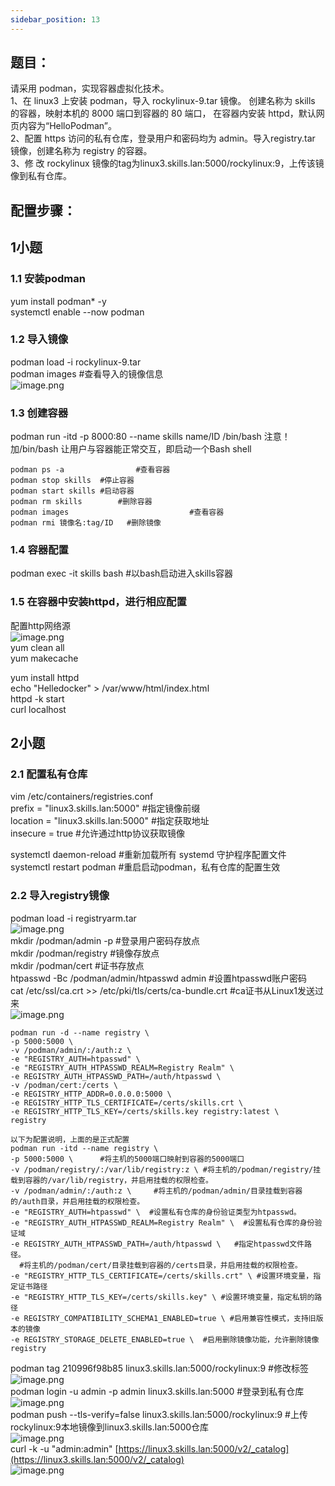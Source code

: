 ```yaml
---
sidebar_position: 13
---
```


## **题目：**
请采用 podman，实现容器虚拟化技术。 <br />1、在 linux3 上安装 podman，导入 rockylinux-9.tar 镜像。 创建名称为 skills 的容器，映射本机的 8000 端口到容器的 80 端口， 在容器内安装 httpd，默认网页内容为“HelloPodman”。 <br />2、配置 https 访问的私有仓库，登录用户和密码均为 admin。导入registry.tar 镜像，创建名称为 registry 的容器。 <br />3、修 改 rockylinux 镜像的tag为linux3.skills.lan:5000/rockylinux:9，上传该镜像到私有仓库。

## 配置步骤：
## 1小题
### 1.1 安装podman
yum install podman* -y<br />systemctl enable --now podman
### 1.2 导入镜像
podman load -i rockylinux-9.tar<br />podman images  #查看导入的镜像信息<br />![image.png](https://cdn.nlark.com/yuque/0/2024/png/33622884/1706090679574-18dfe548-3992-4aee-9f9a-92f29b52ba03.png#averageHue=%23320c26&clientId=u0c7e01e1-0e05-4&from=paste&height=80&id=vkvyA&originHeight=80&originWidth=736&originalType=binary&ratio=1&rotation=0&showTitle=false&size=26386&status=done&style=none&taskId=u7353ca89-cf49-47c0-ac9c-eb1d128d100&title=&width=736)
### 1.3 创建容器
podman run -itd -p 8000:80 --name skills name/ID /bin/bash
注意！加/bin/bash 让用户与容器能正常交互，即启动一个Bash shell
```
podman ps -a				#查看容器
podman stop skills  #停止容器
podman start skills #启动容器
podman rm skills		#删除容器
podman images							#查看容器
podman rmi 镜像名:tag/ID	#删除镜像

```
### 1.4 容器配置
podman exec -it skills bash #以bash启动进入skills容器
### 1.5 在容器中安装httpd，进行相应配置
配置http网络源<br />![image.png](https://cdn.nlark.com/yuque/0/2024/png/33622884/1706090538417-fd36d7c5-07fb-474e-82b1-7d469399fbd7.png#averageHue=%23310b25&clientId=u0c7e01e1-0e05-4&from=paste&height=242&id=u59562248&originHeight=242&originWidth=568&originalType=binary&ratio=1&rotation=0&showTitle=false&size=33901&status=done&style=none&taskId=ub4553832-57ae-4e19-b5c9-2f2e54c3f38&title=&width=568)<br />yum clean all <br />yum makecache

yum install httpd<br />echo "Helledocker" > /var/www/html/index.html<br />httpd -k start<br />curl localhost
## 2小题
### 2.1 配置私有仓库
vim /etc/containers/registries.conf<br />prefix = "linux3.skills.lan:5000"  #指定镜像前缀<br />location = "linux3.skills.lan:5000" #指定获取地址<br />insecure = true #允许通过http协议获取镜像

systemctl daemon-reload    #重新加载所有 systemd 守护程序配置文件<br />systemctl restart podman    #重启启动podman，私有仓库的配置生效
### 2.2 导入registry镜像
podman load -i registryarm.tar<br />![image.png](https://cdn.nlark.com/yuque/0/2024/png/33622884/1713355843178-08704089-d346-406f-9ddc-d28e11b683b8.png#averageHue=%23110e0c&clientId=ub7c60c24-82a0-4&from=paste&height=200&id=ud69b90f2&originHeight=250&originWidth=987&originalType=binary&ratio=1.25&rotation=0&showTitle=false&size=27331&status=done&style=none&taskId=uc162e4c1-291b-4bdb-9c9e-a9c7ccdcb70&title=&width=789.6)<br />mkdir /podman/admin -p    #登录用户密码存放点<br />mkdir /podman/registry      #镜像存放点<br />mkdir /podman/cert	     #证书存放点<br />htpasswd -Bc /podman/admin/htpasswd admin	#设置htpasswd账户密码<br />cat /etc/ssl/ca.crt >> /etc/pki/tls/certs/ca-bundle.crt  #ca证书从Linux1发送过来<br />![image.png](https://cdn.nlark.com/yuque/0/2024/png/33622884/1706188454651-18a2c4b0-5e91-4667-b5d3-a6535f3e1479.png#averageHue=%23310b25&clientId=u64221790-2036-4&from=paste&height=107&id=u9ec7caab&originHeight=107&originWidth=747&originalType=binary&ratio=1&rotation=0&showTitle=false&size=28754&status=done&style=none&taskId=ub3a5a635-fb09-4ae3-91d5-1237b63d496&title=&width=747)
```
podman run -d --name registry \
-p 5000:5000 \
-v /podman/admin/:/auth:z \
-e "REGISTRY_AUTH=htpasswd" \
-e "REGISTRY_AUTH_HTPASSWD_REALM=Registry Realm" \
-e REGISTRY_AUTH_HTPASSWD_PATH=/auth/htpasswd \
-v /podman/cert:/certs \
-e REGISTRY_HTTP_ADDR=0.0.0.0:5000 \
-e REGISTRY_HTTP_TLS_CERTIFICATE=/certs/skills.crt \
-e REGISTRY_HTTP_TLS_KEY=/certs/skills.key registry:latest \
registry

以下为配置说明，上面的是正式配置
podman run -itd --name registry \
-p 5000:5000 \      #将主机的5000端口映射到容器的5000端口
-v /podman/registry/:/var/lib/registry:z \ #将主机的/podman/registry/挂载到容器的/var/lib/registry，并启用挂载的权限检查。
-v /podman/admin/:/auth:z \		#将主机的/podman/admin/目录挂载到容器的/auth目录，并启用挂载的权限检查。
-e "REGISTRY_AUTH=htpasswd" \  #设置私有仓库的身份验证类型为htpasswd。
-e "REGISTRY_AUTH_HTPASSWD_REALM=Registry Realm" \	#设置私有仓库的身份验证域
-e REGISTRY_AUTH_HTPASSWD_PATH=/auth/htpasswd \   #指定htpasswd文件路径。
  #将主机的/podman/cert/目录挂载到容器的/certs目录，并启用挂载的权限检查。
-e "REGISTRY_HTTP_TLS_CERTIFICATE=/certs/skills.crt" \ #设置环境变量，指定证书路径
-e "REGISTRY_HTTP_TLS_KEY=/certs/skills.key" \ #设置环境变量，指定私钥的路径
-e REGISTRY_COMPATIBILITY_SCHEMA1_ENABLED=true \ #启用兼容性模式，支持旧版本的镜像
-e REGISTRY_STORAGE_DELETE_ENABLED=true \  #启用删除镜像功能，允许删除镜像
registry
```
podman tag 210996f98b85 linux3.skills.lan:5000/rockylinux:9  #修改标签<br />![image.png](https://cdn.nlark.com/yuque/0/2024/png/33622884/1713358680464-637ffc09-8b90-433c-a732-8835eec565ff.png#averageHue=%2314120f&clientId=ub7c60c24-82a0-4&from=paste&height=118&id=ue2e90e4b&originHeight=147&originWidth=1205&originalType=binary&ratio=1.25&rotation=0&showTitle=false&size=19746&status=done&style=none&taskId=uda5061ce-5015-4129-8233-0a25a452494&title=&width=964)<br />podman login -u admin -p admin linux3.skills.lan:5000            #登录到私有仓库<br />![image.png](https://cdn.nlark.com/yuque/0/2024/png/33622884/1713358654869-62841793-274b-4a63-a34f-10834c09848e.png#averageHue=%2314110e&clientId=ub7c60c24-82a0-4&from=paste&height=38&id=uf79a169d&originHeight=47&originWidth=996&originalType=binary&ratio=1.25&rotation=0&showTitle=false&size=5703&status=done&style=none&taskId=ud3ba5a1d-ef3d-40b0-88ec-65ecf64ad1a&title=&width=796.8)<br />podman push --tls-verify=false linux3.skills.lan:5000/rockylinux:9 #上传  rockylinux:9本地镜像到linux3.skills.lan:5000仓库<br />![image.png](https://cdn.nlark.com/yuque/0/2024/png/33622884/1713358615022-f50b1874-ab10-4712-8211-674e2e0283cf.png#averageHue=%23100e0c&clientId=ub7c60c24-82a0-4&from=paste&height=110&id=uf452cf70&originHeight=137&originWidth=1177&originalType=binary&ratio=1.25&rotation=0&showTitle=false&size=16164&status=done&style=none&taskId=uc64c9134-b17b-45d1-baed-3f9d827cadb&title=&width=941.6)<br />curl -k -u "admin:admin" [https://linux3.skills.lan:5000/v2/_catalog](https://linux3.skills.lan:5000/v2/_catalog)<br />![image.png](https://cdn.nlark.com/yuque/0/2024/png/33622884/1713358599262-518fcad0-5b30-4875-a332-e09a6bf0f1f8.png#averageHue=%2314110f&clientId=ub7c60c24-82a0-4&from=paste&height=38&id=u3534c8ba&originHeight=47&originWidth=1156&originalType=binary&ratio=1.25&rotation=0&showTitle=false&size=7893&status=done&style=none&taskId=u1fbd229d-cbe4-48d8-9c76-0c8811ef7ce&title=&width=924.8)



